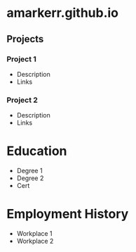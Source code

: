 # amarkerr.github.io

## Projects
### Project 1
- Description
- Links

### Project 2
- Description
- Links

# Education
- Degree 1
- Degree 2
- Cert

# Employment History
- Workplace 1
- Workplace 2
